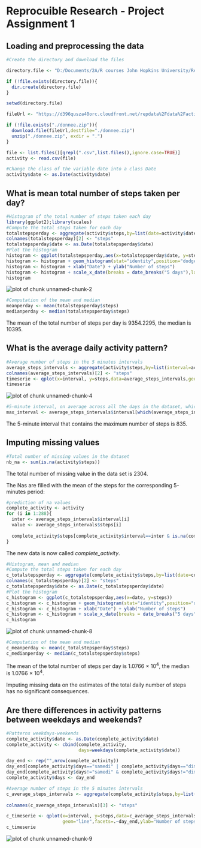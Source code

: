 Reprocuible Research - Project Assignment 1
========================================================

## Loading and preprocessing the data


```r
#Create the directory and download the files

directory.file <- "D:/Documents/2A/R courses John Hopkins University/Reproducible Research/Project"

if (!file.exists(directory.file)){
  dir.create(directory.file)  
}

setwd(directory.file)

fileUrl <- "https://d396qusza40orc.cloudfront.net/repdata%2Fdata%2Factivity.zip"

if (!file.exists("./donnee.zip")){
  download.file(fileUrl,destfile="./donnee.zip")
  unzip("./donnee.zip", exdir = ".")
}

file <- list.files()[grepl(".csv",list.files(),ignore.case=TRUE)]
activity <- read.csv(file)

#Change the class of the variable date into a class Date
activity$date <- as.Date(activity$date)
```

## What is mean total number of steps taken per day?


```r
#Histogram of the total number of steps taken each day
library(ggplot2);library(scales)
#Compute the total steps taken for each day
totalstepsperday <- aggregate(activity$steps,by=list(date=activity$date),function(x) sum(x,na.rm=TRUE))
colnames(totalstepsperday)[2] <- "steps"
totalstepsperday$date <- as.Date(totalstepsperday$date)
#Plot the histogram
histogram <- ggplot(totalstepsperday,aes(x=totalstepsperday$date, y=steps))
histogram <- histogram + geom_histogram(stat="identity",position="dodge",width=.7,fill="#3333FF", colour="#3333FF")
histogram <- histogram + xlab("Date") + ylab("Number of steps") 
histogram <- histogram + scale_x_date(breaks = date_breaks("5 days"),labels = date_format("%d/%m"))          
histogram
```

<img src="figure/unnamed-chunk-2.png" title="plot of chunk unnamed-chunk-2" alt="plot of chunk unnamed-chunk-2" style="display: block; margin: auto;" />


```r
#Computation of the mean and median
meanperday <- mean(totalstepsperday$steps)
medianperday <- median(totalstepsperday$steps)
```

The mean of the total number of steps per day is 9354.2295, the median is 10395.

## What is the average daily activity pattern?

```r
#Average number of steps in the 5 minutes intervals
average_steps_intervals <- aggregate(activity$steps,by=list(interval=activity$interval),function(x) mean(x,na.rm=TRUE)) 
colnames(average_steps_intervals)[2] <- "steps"
timeserie <- qplot(x=interval, y=steps,data=average_steps_intervals,geom="line")
timeserie
```

<img src="figure/unnamed-chunk-4.png" title="plot of chunk unnamed-chunk-4" alt="plot of chunk unnamed-chunk-4" style="display: block; margin: auto;" />

```r
#5-minute interval, on average across all the days in the dataset, which contains the maximum number of steps
max_interval <- average_steps_intervals$interval[which(average_steps_intervals$steps==max(average_steps_intervals$steps))]
```
The 5-minute interval that contains the maximum number of steps is 835.

## Imputing missing values


```r
#Total number of missing values in the dataset
nb_na <- sum(is.na(activity$steps))
```
The total number of missing value in the data set is 2304.

The Nas are filled with the mean of the steps for the corresponding 5-minutes period:

```r
#prediction of na values
complete_activity <- activity
for (i in 1:288){
  inter <- average_steps_intervals$interval[i]
  value <- average_steps_intervals$steps[i]
  
  complete_activity$steps[complete_activity$interval==inter & is.na(complete_activity$steps)] <- value  
}
```
The new data is now called *complete_activity*.


```r
#Histogram, mean and median
#Compute the total steps taken for each day
c_totalstepsperday <- aggregate(complete_activity$steps,by=list(date=complete_activity$date), sum)
colnames(c_totalstepsperday)[2] <- "steps"
c_totalstepsperday$date <- as.Date(c_totalstepsperday$date)
#Plot the histogram
c_histogram <- ggplot(c_totalstepsperday,aes(x=date, y=steps))
c_histogram <- c_histogram + geom_histogram(stat="identity",position="dodge",width=.7,fill="#3333FF", colour="#3333FF")
c_histogram <- c_histogram + xlab("Date") + ylab("Number of steps") 
c_histogram <- c_histogram + scale_x_date(breaks = date_breaks("5 days"),labels = date_format("%d/%m"))          
c_histogram
```

<img src="figure/unnamed-chunk-8.png" title="plot of chunk unnamed-chunk-8" alt="plot of chunk unnamed-chunk-8" style="display: block; margin: auto;" />

```r
#Computation of the mean and median
c_meanperday <- mean(c_totalstepsperday$steps)
c_medianperday <- median(c_totalstepsperday$steps)
```
The mean of the total number of steps per day is 1.0766 &times; 10<sup>4</sup>, the median is 1.0766 &times; 10<sup>4</sup>.

Imputing missing data on the estimates of the total daily number of steps has no significant consequences.

## Are there differences in activity patterns between weekdays and weekends?


```r
#Patterns weekdays-weekends
complete_activity$date <- as.Date(complete_activity$date)
complete_activity <- cbind(complete_activity,
                           days=weekdays(complete_activity$date))

day_end <- rep("",nrow(complete_activity))
day_end[complete_activity$days=="samedi" | complete_activity$days=="dimanche"] <- "weekend"
day_end[complete_activity$days!="samedi" & complete_activity$days!="dimanche"] <- "weekday"
complete_activity$days <- day_end

#Average number of steps in the 5 minutes intervals
c_average_steps_intervals <- aggregate(complete_activity$steps,by=list(interval=complete_activity$interval,
                                                                       day_end=complete_activity$days),mean) 
colnames(c_average_steps_intervals)[3] <- "steps"

c_timeserie <- qplot(x=interval, y=steps,data=c_average_steps_intervals,
                     geom="line",facets=.~day_end,ylab="Number of steps")
c_timeserie
```

<img src="figure/unnamed-chunk-9.png" title="plot of chunk unnamed-chunk-9" alt="plot of chunk unnamed-chunk-9" style="display: block; margin: auto;" />
